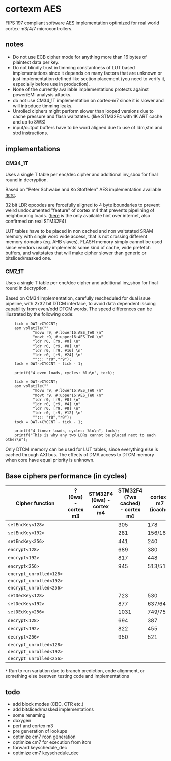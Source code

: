 # cortexm AES

FIPS 197 compliant software AES implementation optimized for real world cortex-m3/4/7 microcontrollers.


## notes
- Do not use ECB cipher mode for anything more than 16 bytes of plaintext data per key.
- Do not blindly trust in timming constantness of LUT based implementations since it depends on many factors that are 
unknown or just implementation defined like section placement (you need to verify it, especially before use in production).
- None of the currently available implementations protects against power/EMI analysis attacks.
- do not use CM34_1T implementation on cortex-m7 since it is slower and will introduce timming leaks.
- Unrolled ciphers might perform slower than looped versions due to cache pressure and flash waitstates. (like STM32F4 with 1K ART cache and up to 8WS) 
- input/output buffers have to be word aligned due to use of ldm,stm and strd instructions.

## implementations

### CM34_1T

Uses a single T table per enc/dec cipher and additional inv_sbox for final round in decryption.

Based on "Peter Schwabe and Ko Stoffelen" AES implementation available [here](https://github.com/Ko-/aes-armcortexm).

32 bit LDR opcodes are forcefully aligned to 4 byte boundaries to prevent weird undocumented "feature" of cortex m4 that prevents pipelining of neighbouring loads. 
([here](https://community.arm.com/processors/f/discussions/4069/cortex-m3-pipelining-of-consecutive-ldr-instructions-to-different-memory-regions) is the 
only available hint over internet, also confirmed on real STM32F4)

LUT tables have to be placed in non cached and non waitstated SRAM memory with single word wide access, that is not crossing different memory domains (eg. AHB slaves).
FLASH memory simply cannot be used since vendors usually implements some kind of cache, wide prefetch buffers, and waitstates that will make cipher slower than generic or bitsliced/masked one.

### CM7_1T

Uses a single T table per enc/dec cipher and additional inv_sbox for final round in decryption.

Based on CM34 implementation, carefully rescheduled for dual issue pipeline, with 2x32 bit DTCM interface, to avoid data dependent issuing capability from even/odd DTCM words.
The speed differences can be illustrated by the following code:
```
	tick = DWT->CYCCNT;
	asm volatile(""
			"movw r9, #:lower16:AES_Te0 \n"
			"movt r9, #:upper16:AES_Te0 \n"
			"ldr r0, [r9, #0] \n"
			"ldr r0, [r9, #8] \n"
			"ldr r0, [r9, #16] \n"
			"ldr r0, [r9, #24] \n"
			""::: "r0","r9");
	tock = DWT->CYCCNT - tick - 1;

	printf("4 even loads, cycles: %lu\n", tock);

	tick = DWT->CYCCNT;
	asm volatile(""
			"movw r9, #:lower16:AES_Te0 \n"
			"movt r9, #:upper16:AES_Te0 \n"
			"ldr r0, [r9, #0] \n"
			"ldr r0, [r9, #4] \n"
			"ldr r0, [r9, #8] \n"
			"ldr r0, [r9, #12] \n"
			""::: "r0","r9");
	tock = DWT->CYCCNT - tick - 1;

	printf("4 linear loads, cycles: %lu\n", tock);
	printf("This is why any two LDRs cannot be placed next to each other\n");
```

Only DTCM memory can be used for LUT tables, since everything else is cached through AXI bus.
The effects of DMA access to DTCM memory when core have equal priority is unknown.

## Base ciphers performance (in cycles)

| Cipher function  | ? (0ws) - cortex m3 | STM32F4 (0ws) - cortex m4 | STM32F4 (7ws cached) - cortex m4 | cortex-m7 (icache) | cortex-m7 (?) |
|------------------|---------------------|---------------------------|----------------------------------|--------------------|---------------|
| `setEncKey<128>` |  |  | 305 | 178 |  |
| `setEncKey<192>` |  |  | 281 | 156/163* |  |
| `setEncKey<256>` |  |  | 441 | 240 |  |
| `encrypt<128>` |  |  | 689 | 380 |  |
| `encrypt<192>` |  |  | 817 | 448 |  |
| `encrypt<256>` |  |  | 945 | 513/516* |  |
| `encrypt_unrolled<128>` |  |  |  |  |  |
| `encrypt_unrolled<192>` |  |  |  |  |  |
| `encrypt_unrolled<256>` |  |  |  |  |  |
| `setDecKey<128>` |  |  | 723 | 530 |  |
| `setDecKey<192>` |  |  | 877 | 637/643* |  |
| `setDEcKey<256>` |  |  | 1031 | 749/755* |  |
| `decrypt<128>` |  |  | 694 | 387 |  |
| `decrypt<192>` |  |  | 822 | 455 |  |
| `decrypt<256>` |  |  | 950 | 521 |  |
| `decrypt_unrolled<128>` |  |  |  |  |  |
| `decrypt_unrolled<192>` |  |  |  |  |  |
| `decrypt_unrolled<256>` |  |  |  |  |  |

`*` Run to run variation due to branch prediction, code alignment, or something else beetwen testing code and implementations

## todo
- add block modes (CBC, CTR etc.)
- add bitsliced/masked implementations
- some renaming
- doxygen
- perf and cortex m3
- pre generation of lookups
- optimize cm7 rcon generation
- optimize cm7 for execution from itcm
- forward keyschedule_dec 
- optimize cm7 keyschedule_dec